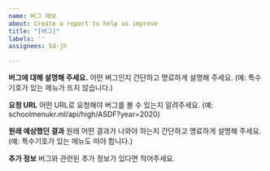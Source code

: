```yaml
---
name: 버그 제보
about: Create a report to help us improve
title: "[버그]"
labels: ''
assignees: 5d-jh

---
```


**버그에 대해 설명해 주세요.**
어떤 버그인지 간단하고 명료하게 설명해 주세요. (예: 특수기호가 있는 메뉴가 뜨지 않습니다.)


**요청 URL**
어떤 URL로 요청해야 버그를 볼 수 있는지 알려주세요. (예: schoolmenukr.ml/api/high/ASDF?year=2020)


**원래 예상했던 결과**
원래 어떤 결과가 나와야 하는지 간단하고 명료하게 설명해 주세요. (예: 특수기호가 있는 메뉴도 떠야 합니다.)


**추가 정보**
버그와 관련된 추가 정보가 있다면 적어주세요.
